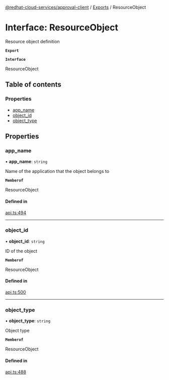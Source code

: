 [@redhat-cloud-services/approval-client](../README.md) / [Exports](../modules.md) / ResourceObject

# Interface: ResourceObject

Resource object definition

**`Export`**

**`Interface`**

ResourceObject

## Table of contents

### Properties

- [app\_name](ResourceObject.md#app_name)
- [object\_id](ResourceObject.md#object_id)
- [object\_type](ResourceObject.md#object_type)

## Properties

### app\_name

• **app\_name**: `string`

Name of the application that the object belongs to

**`Memberof`**

ResourceObject

#### Defined in

[api.ts:494](https://github.com/mkholjuraev/javascript-clients/blob/master/packages/approval/api.ts#L494)

___

### object\_id

• **object\_id**: `string`

ID of the object

**`Memberof`**

ResourceObject

#### Defined in

[api.ts:500](https://github.com/mkholjuraev/javascript-clients/blob/master/packages/approval/api.ts#L500)

___

### object\_type

• **object\_type**: `string`

Object type

**`Memberof`**

ResourceObject

#### Defined in

[api.ts:488](https://github.com/mkholjuraev/javascript-clients/blob/master/packages/approval/api.ts#L488)
